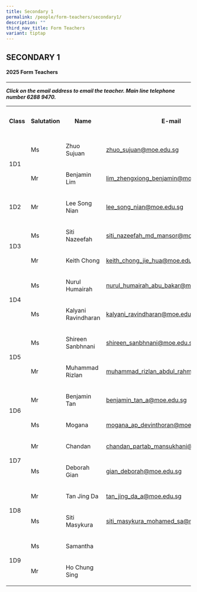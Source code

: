 ```yaml
---
title: Secondary 1
permalink: /people/form-teachers/secondary1/
description: ""
third_nav_title: Form Teachers
variant: tiptap
---
```

<h2>SECONDARY 1</h2>
<h4>2025 Form Teachers</h4>
<hr>
<p><strong><em>Click on the email address to email the teacher. Main line telephone number 6288 9470.</em></strong>
</p>
<p></p>
<table style="minWidth: 125px">
<colgroup>
<col>
<col>
<col>
<col>
<col>
</colgroup>
<tbody>
<tr>
<th rowspan="1" colspan="1">
<p>Class</p>
</th>
<th rowspan="1" colspan="1">
<p>Salutation</p>
</th>
<th rowspan="1" colspan="1">
<p>Name</p>
</th>
<th rowspan="1" colspan="1">
<p>E-mail</p>
</th>
<th rowspan="1" colspan="1">
<p>Telephone Extension</p>
</th>
</tr>
<tr>
<td rowspan="2" colspan="1">
<p></p>
<p>1D1</p>
</td>
<td rowspan="1" colspan="1">
<p>Ms</p>
</td>
<td rowspan="1" colspan="1">
<p>Zhuo Sujuan</p>
</td>
<td rowspan="1" colspan="1">
<p><a href="mailto:zhuo_sujuan@moe.edu.sg" rel="noopener noreferrer nofollow" target="_blank">zhuo_sujuan@moe.edu.sg</a>
</p>
</td>
<td rowspan="1" colspan="1">
<p>155</p>
</td>
</tr>
<tr>
<td rowspan="1" colspan="1">
<p>Mr</p>
</td>
<td rowspan="1" colspan="1">
<p>Benjamin Lim</p>
</td>
<td rowspan="1" colspan="1">
<p><a href="mailto:lim_zhengxiong_benjamin@moe.edu.sg" rel="noopener noreferrer nofollow" target="_blank">lim_zhengxiong_benjamin@moe.edu.sg</a>
</p>
</td>
<td rowspan="1" colspan="1">
<p>133</p>
</td>
</tr>
<tr>
<td rowspan="1" colspan="1">
<p></p>
<p>1D2</p>
</td>
<td rowspan="1" colspan="1">
<p>Mr</p>
</td>
<td rowspan="1" colspan="1">
<p>Lee Song Nian</p>
</td>
<td rowspan="1" colspan="1">
<p><a href="mailto:lee_song_nian@moe.edu.sg" rel="noopener noreferrer nofollow" target="_blank">lee_song_nian@moe.edu.sg</a>
</p>
</td>
<td rowspan="1" colspan="1">
<p>132</p>
</td>
</tr>
<tr>
<td rowspan="2" colspan="1">
<p></p>
<p></p>
<p>1D3</p>
</td>
<td rowspan="1" colspan="1">
<p>Ms</p>
</td>
<td rowspan="1" colspan="1">
<p>Siti Nazeefah</p>
</td>
<td rowspan="1" colspan="1">
<p><a href="mailto:siti_nazeefah_md_mansor@moe.edu.sg" rel="noopener noreferrer nofollow" target="_blank">siti_nazeefah_md_mansor@moe.edu.sg</a>
</p>
</td>
<td rowspan="1" colspan="1">
<p>138</p>
</td>
</tr>
<tr>
<td rowspan="1" colspan="1">
<p>Mr</p>
</td>
<td rowspan="1" colspan="1">
<p>Keith Chong</p>
</td>
<td rowspan="1" colspan="1">
<p><a href="mailto:keith_chong_jie_hua@moe.edu.sg" rel="noopener noreferrer nofollow" target="_blank">keith_chong_jie_hua@moe.edu.sg</a>
</p>
</td>
<td rowspan="1" colspan="1">
<p>137</p>
</td>
</tr>
<tr>
<td rowspan="2" colspan="1">
<p></p>
<p></p>
<p>1D4</p>
</td>
<td rowspan="1" colspan="1">
<p>Ms</p>
</td>
<td rowspan="1" colspan="1">
<p>Nurul Humairah</p>
</td>
<td rowspan="1" colspan="1">
<p><a href="mailto:nurul_humairah_abu_bakar@moe.edu.sg" rel="noopener noreferrer nofollow" target="_blank">nurul_humairah_abu_bakar@moe.edu.sg</a>
</p>
</td>
<td rowspan="1" colspan="1">
<p>212</p>
</td>
</tr>
<tr>
<td rowspan="1" colspan="1">
<p>Ms</p>
</td>
<td rowspan="1" colspan="1">
<p>Kalyani Ravindharan</p>
</td>
<td rowspan="1" colspan="1">
<p><a href="mailto:kalyani_ravindharan@moe.edu.sg" rel="noopener noreferrer nofollow" target="_blank">kalyani_ravindharan@moe.edu.sg</a>
</p>
</td>
<td rowspan="1" colspan="1">
<p>133</p>
</td>
</tr>
<tr>
<td rowspan="2" colspan="1">
<p></p>
<p></p>
<p>1D5</p>
</td>
<td rowspan="1" colspan="1">
<p>Ms</p>
</td>
<td rowspan="1" colspan="1">
<p>Shireen Sanbhnani</p>
</td>
<td rowspan="1" colspan="1">
<p><a href="mailto:shireen_sanbhnani@moe.edu.sg" rel="noopener noreferrer nofollow" target="_blank">shireen_sanbhnani@moe.edu.sg</a>
</p>
</td>
<td rowspan="1" colspan="1">
<p>139</p>
</td>
</tr>
<tr>
<td rowspan="1" colspan="1">
<p>Mr</p>
</td>
<td rowspan="1" colspan="1">
<p>Muhammad Rizlan</p>
</td>
<td rowspan="1" colspan="1">
<p><a href="mailto:muhammad_rizlan_abdul_rahman@moe.edu.sg" rel="noopener noreferrer nofollow" target="_blank">muhammad_rizlan_abdul_rahman@moe.edu.sg</a>
</p>
</td>
<td rowspan="1" colspan="1">
<p>154</p>
</td>
</tr>
<tr>
<td rowspan="2" colspan="1">
<p></p>
<p></p>
<p>1D6</p>
</td>
<td rowspan="1" colspan="1">
<p>Mr</p>
</td>
<td rowspan="1" colspan="1">
<p>Benjamin Tan</p>
</td>
<td rowspan="1" colspan="1">
<p><a href="mailto:benjamin_tan_a@moe.edu.sg" rel="noopener noreferrer nofollow" target="_blank">benjamin_tan_a@moe.edu.sg</a>
</p>
</td>
<td rowspan="1" colspan="1">
<p>145</p>
</td>
</tr>
<tr>
<td rowspan="1" colspan="1">
<p>Ms</p>
</td>
<td rowspan="1" colspan="1">
<p>Mogana</p>
</td>
<td rowspan="1" colspan="1">
<p><a href="mailto:mogana_ap_devinthoran@moe.edu.sg" rel="noopener noreferrer nofollow" target="_blank">mogana_ap_devinthoran@moe.edu.sg</a>
</p>
</td>
<td rowspan="1" colspan="1">
<p>149</p>
</td>
</tr>
<tr>
<td rowspan="2" colspan="1">
<p></p>
<p></p>
<p>1D7</p>
</td>
<td rowspan="1" colspan="1">
<p>Mr</p>
</td>
<td rowspan="1" colspan="1">
<p>Chandan</p>
</td>
<td rowspan="1" colspan="1">
<p><a href="mailto:chandan_partab_mansukhani@moe.edu.sg" rel="noopener noreferrer nofollow" target="_blank">chandan_partab_mansukhani@moe.edu.sg</a> 
</p>
</td>
<td rowspan="1" colspan="1">
<p>140</p>
</td>
</tr>
<tr>
<td rowspan="1" colspan="1">
<p>Ms</p>
</td>
<td rowspan="1" colspan="1">
<p>Deborah Gian</p>
</td>
<td rowspan="1" colspan="1">
<p><a href="mailto:gian_deborah@moe.edu.sg" rel="noopener noreferrer nofollow" target="_blank">gian_deborah@moe.edu.sg</a> 
</p>
</td>
<td rowspan="1" colspan="1">
<p>128</p>
</td>
</tr>
<tr>
<td rowspan="2" colspan="1">
<p></p>
<p>1D8</p>
</td>
<td rowspan="1" colspan="1">
<p>Mr</p>
</td>
<td rowspan="1" colspan="1">
<p>Tan Jing Da</p>
</td>
<td rowspan="1" colspan="1">
<p><a href="mailto:tan_jing_da_a@moe.edu.sg" rel="noopener noreferrer nofollow" target="_blank">tan_jing_da_a@moe.edu.sg</a> 
</p>
</td>
<td rowspan="1" colspan="1">
<p>139</p>
</td>
</tr>
<tr>
<td rowspan="1" colspan="1">
<p>Ms</p>
</td>
<td rowspan="1" colspan="1">
<p>Siti Masykura</p>
</td>
<td rowspan="1" colspan="1">
<p><a href="mailto:siti_masykura_mohamed_sa@moe.edu.sg" rel="noopener noreferrer nofollow" target="_blank">siti_masykura_mohamed_sa@moe.edu.sg</a> 
</p>
</td>
<td rowspan="1" colspan="1">
<p>166</p>
</td>
</tr>
<tr>
<td rowspan="2" colspan="1">
<p>1D9</p>
</td>
<td rowspan="1" colspan="1">
<p>Ms</p>
</td>
<td rowspan="1" colspan="1">
<p>Samantha</p>
</td>
<td rowspan="1" colspan="1">
<p></p>
</td>
<td rowspan="1" colspan="1">
<p></p>
</td>
</tr>
<tr>
<td rowspan="1" colspan="1">
<p>Mr</p>
</td>
<td rowspan="1" colspan="1">
<p>Ho Chung Sing</p>
</td>
<td rowspan="1" colspan="1">
<p></p>
</td>
<td rowspan="1" colspan="1">
<p></p>
</td>
</tr>
</tbody>
</table>
<h4></h4>
<p></p>
<p></p>